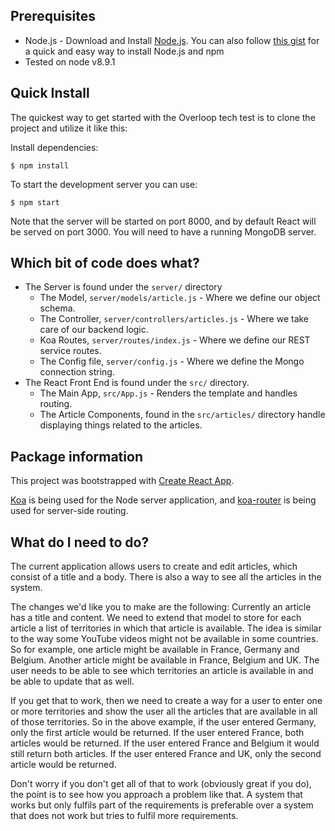 ## Prerequisites
* Node.js - Download and Install [Node.js](http://www.nodejs.org/download/). You can also follow [this gist](https://gist.github.com/isaacs/579814) for a quick and easy way to install Node.js and npm
* Tested on node v8.9.1

## Quick Install
The quickest way to get started with the Overloop tech test is to clone the project and utilize it like this:

Install dependencies:

    $ npm install

To start the development server you can use:

    $ npm start

Note that the server will be started on port 8000, and by default React will be served on port 3000. You will need to have a running MongoDB server.

## Which bit of code does what?
  * The Server is found under the `server/` directory
    - The Model, `server/models/article.js` - Where we define our object schema.
    - The Controller, `server/controllers/articles.js` - Where we take care of our backend logic.
    - Koa Routes, `server/routes/index.js` - Where we define our REST service routes.
    - The Config file, `server/config.js` - Where we define the Mongo connection string.
  * The React Front End is found under the `src/` directory.
    - The Main App, `src/App.js` - Renders the template and handles routing.
    - The Article Components, found in the `src/articles/` directory handle displaying things related to the articles.

## Package information
This project was bootstrapped with [Create React App](https://github.com/facebookincubator/create-react-app).

[Koa](http://koajs.com/) is being used for the Node server application, and [koa-router](https://github.com/alexmingoia/koa-router) is being used for server-side routing.

## What do I need to do?

The current application allows users to create and edit articles, which consist of a title and a body. There is also a way to see all the articles in the system.

The changes we'd like you to make are the following:
Currently an article has a title and content. We need to extend that model to store for each article a list of territories in which that article is available. The idea is similar to the way some YouTube videos might not be available in some countries.
So for example, one article might be available in France, Germany and Belgium.
Another article might be available in France, Belgium and UK.
The user needs to be able to see which territories an article is available in and be able to update that as well.

If you get that to work, then we need to create a way for a user to enter one or more territories and show the user all the articles that are available in all of those territories.
So in the above example, if the user entered Germany, only the first article would be returned.
If the user entered France, both articles would be returned.
If the user entered France and Belgium it would still return both articles.
If the user entered France and UK, only the second article would be returned.

Don't worry if you don't get all of that to work (obviously great if you do), the point is to see how you approach a problem like that. A system that works but only fulfils part of the requirements is preferable over a system that does not work but tries to fulfil more requirements.
